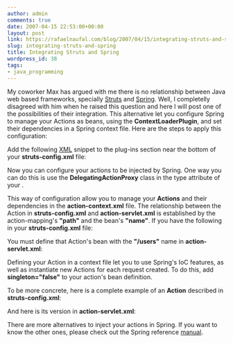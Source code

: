 ```yaml
---
author: admin
comments: true
date: 2007-04-15 22:53:00+00:00
layout: post
link: https://rafaelnaufal.com/blog/2007/04/15/integrating-struts-and-spring/
slug: integrating-struts-and-spring
title: Integrating Struts and Spring
wordpress_id: 38
tags:
- java_programming
---
```


My coworker Max has argued with me there is no relationship between Java web based frameworks, specially [Struts](http://struts.apache.org/) and [Spring](http://www.springframework.org/). Well, I completelly disagreed with him when he raised this question and here I will post one of the possibilities of their integration. This alternative let you configure Spring to manage your Actions as beans, using the **ContextLoaderPlugin**, and set their dependencies in a Spring context file. Here are the steps to apply this configuration:

Add the following [XML](http://en.wikipedia.org/wiki/XML) snippet to the plug-ins section near the bottom of your **struts-config.xml** file: 



<blockquote><plug-in className="org.springframework.web.struts.ContextLoaderPlugIn"/></blockquote>



Now you can configure your actions to be injected by Spring. One way you can do this is use the **DelegatingActionProxy** class in the type attribute of your **<action-mapping>**. 

This way of configuration allow you to manage your **Actions** and their dependencies in the **action-context.xml** file. The relationship between the Action in **struts-config.xml** and **action-servlet.xml** is established by the action-mapping's
**"path"** and the bean's **"name"**. If you have the following in your **struts-config.xml** file:



<blockquote><action path="/employees" .../></blockquote>



You must define that Action's bean with the **"/users"** name in **action-servlet.xml**:



<blockquote><bean name="/employees" .../></blockquote>



Defining your Action in a context file let you to use Spring's IoC features, as well as instantiate new Actions for each request created. To do this, add **singleton="false"** to your action's bean definition.



<blockquote><bean name="/employees" singleton="false" autowire="byName" class="org.myapplication.web.EmployeeSearchAction"></blockquote>



To be more concrete, here is a complete example of an **Action** described in **struts-config.xml**:



<blockquote><action  input="/index.jsp" name="mainForm" path="/login" scope="request" type="org.springframework.web.struts.DelegatingActionProxy"> <forward name="main_page" path="/main_page.jsp"/> </action></blockquote>



And here is its version in **action-servlet.xml**:



<blockquote><bean id="action.loginAction" singleton="false" autowire="byName" name="/login" class="br.com.rafael.estudoweb.action.LoginAction"/></blockquote>



There are more alternatives to inject your actions in Spring.  If you want to know the other ones, please check out the Spring reference [manual](http://www.springframework.org/documentation).
